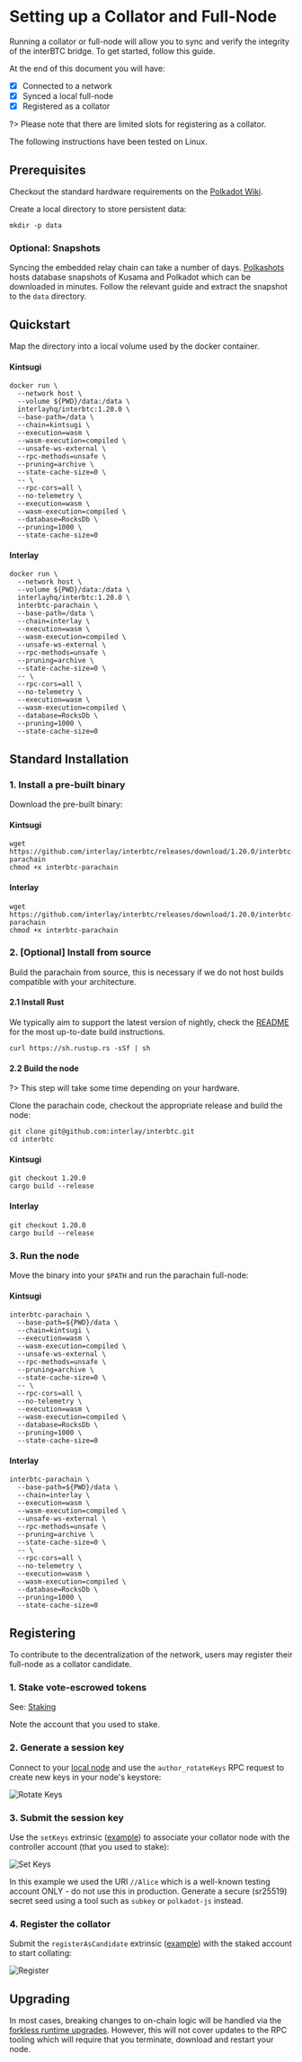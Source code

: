 # Setting up a Collator and Full-Node

Running a collator or full-node will allow you to sync and verify the integrity of the interBTC bridge.
To get started, follow this guide.

At the end of this document you will have:

- [x] Connected to a network
- [x] Synced a local full-node
- [x] Registered as a collator

?> Please note that there are limited slots for registering as a collator.

The following instructions have been tested on Linux.

## Prerequisites

Checkout the standard hardware requirements on the [Polkadot Wiki](https://wiki.polkadot.network/docs/en/maintain-guides-how-to-validate-polkadot#requirements).

Create a local directory to store persistent data:

```shell
mkdir -p data
```

### Optional: Snapshots

Syncing the embedded relay chain can take a number of days. [Polkashots](https://polkashots.io/) hosts database snapshots of Kusama and Polkadot which can be downloaded in minutes. Follow the relevant guide and extract the snapshot to the `data` directory.

## Quickstart

Map the directory into a local volume used by the docker container.

<!-- tabs:start -->

#### **Kintsugi**

```shell
docker run \
  --network host \
  --volume ${PWD}/data:/data \
  interlayhq/interbtc:1.20.0 \
  --base-path=/data \
  --chain=kintsugi \
  --execution=wasm \
  --wasm-execution=compiled \
  --unsafe-ws-external \
  --rpc-methods=unsafe \
  --pruning=archive \
  --state-cache-size=0 \
  -- \
  --rpc-cors=all \
  --no-telemetry \
  --execution=wasm \
  --wasm-execution=compiled \
  --database=RocksDb \
  --pruning=1000 \
  --state-cache-size=0
```

#### **Interlay**

```shell
docker run \
  --network host \
  --volume ${PWD}/data:/data \
  interlayhq/interbtc:1.20.0 \
  interbtc-parachain \
  --base-path=/data \
  --chain=interlay \
  --execution=wasm \
  --wasm-execution=compiled \
  --unsafe-ws-external \
  --rpc-methods=unsafe \
  --pruning=archive \
  --state-cache-size=0 \
  -- \
  --rpc-cors=all \
  --no-telemetry \
  --execution=wasm \
  --wasm-execution=compiled \
  --database=RocksDb \
  --pruning=1000 \
  --state-cache-size=0
```

<!-- tabs:end -->

## Standard Installation

### 1. Install a pre-built binary

Download the pre-built binary:

<!-- tabs:start -->

#### **Kintsugi**

```shell
wget https://github.com/interlay/interbtc/releases/download/1.20.0/interbtc-parachain
chmod +x interbtc-parachain
```

#### **Interlay**

```shell
wget https://github.com/interlay/interbtc/releases/download/1.20.0/interbtc-parachain
chmod +x interbtc-parachain
```

<!-- tabs:end -->

### 2. [Optional] Install from source

Build the parachain from source, this is necessary if we do not host builds compatible with your architecture.

#### 2.1 Install Rust

We typically aim to support the latest version of nightly, check the [README](https://github.com/interlay/interbtc/blob/master/README.md) for the most up-to-date build instructions.

```shell
curl https://sh.rustup.rs -sSf | sh
```

#### 2.2 Build the node

?> This step will take some time depending on your hardware.

Clone the parachain code, checkout the appropriate release and build the node:

```shell
git clone git@github.com:interlay/interbtc.git
cd interbtc
```

<!-- tabs:start -->

#### **Kintsugi**

```shell
git checkout 1.20.0
cargo build --release
```

#### **Interlay**

```shell
git checkout 1.20.0
cargo build --release
```

<!-- tabs:end -->

### 3. Run the node

Move the binary into your `$PATH` and run the parachain full-node:

<!-- tabs:start -->

#### **Kintsugi**

```shell
interbtc-parachain \
  --base-path=${PWD}/data \
  --chain=kintsugi \
  --execution=wasm \
  --wasm-execution=compiled \
  --unsafe-ws-external \
  --rpc-methods=unsafe \
  --pruning=archive \
  --state-cache-size=0 \
  -- \
  --rpc-cors=all \
  --no-telemetry \
  --execution=wasm \
  --wasm-execution=compiled \
  --database=RocksDb \
  --pruning=1000 \
  --state-cache-size=0
```

#### **Interlay**

```shell
interbtc-parachain \
  --base-path=${PWD}/data \
  --chain=interlay \
  --execution=wasm \
  --wasm-execution=compiled \
  --unsafe-ws-external \
  --rpc-methods=unsafe \
  --pruning=archive \
  --state-cache-size=0 \
  -- \
  --rpc-cors=all \
  --no-telemetry \
  --execution=wasm \
  --wasm-execution=compiled \
  --database=RocksDb \
  --pruning=1000 \
  --state-cache-size=0
```

<!-- tabs:end -->

## Registering

To contribute to the decentralization of the network, users may register their full-node as a collator candidate.

### 1. Stake vote-escrowed tokens

See: [Staking](/collator/overview?id=staking)

Note the account that you used to stake.

### 2. Generate a session key

Connect to your [local node](https://polkadot.js.org/apps/?rpc=ws%3A%2F%2F127.0.0.1%3A9944#/rpc) and use the `author_rotateKeys` RPC request to create new keys in your node's keystore:

![Rotate Keys](../_assets/img/collator/rotate-keys.png)

### 3. Submit the session key

Use the `setKeys` extrinsic ([example](https://polkadot.js.org/apps/?rpc=wss%3A%2F%2Fapi-kusama.interlay.io%2Fparachain#/extrinsics/decode/0x520044d46c1f308c4d0bb487bc548e210188859ac934a9863f64b47d0cbea08d2e6300)) to associate your collator node with the controller account (that you used to stake):

![Set Keys](../_assets/img/collator/set-keys.png)

In this example we used the URI `//Alice` which is a well-known testing account ONLY - do not use this in production. Generate a secure (sr25519) secret seed using a tool such as `subkey` or `polkadot-js` instead.

### 4. Register the collator

Submit the `registerAsCandidate` extrinsic ([example](https://polkadot.js.org/apps/?rpc=wss%3A%2F%2Fapi-kusama.interlay.io%2Fparachain#/extrinsics/decode/0x5103)) with the staked account to start collating:

![Register](../_assets/img/collator/register.png)

## Upgrading

In most cases, breaking changes to on-chain logic will be handled via the [forkless runtime upgrades](https://substrate.dev/docs/en/knowledgebase/runtime/upgrades#forkless-runtime-upgrades). However, this will not cover updates to the RPC tooling which will require that you terminate, download and restart your node.
